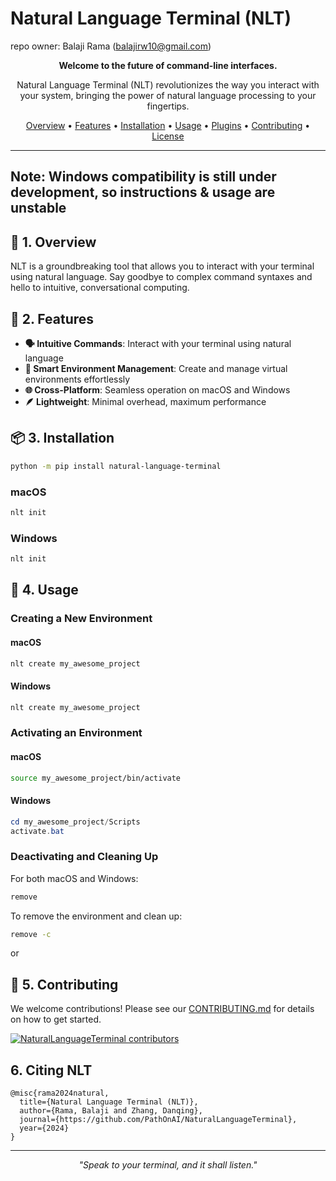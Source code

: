# Natural Language Terminal (NLT)
repo owner: Balaji Rama (balajirw10@gmail.com)

<p align="center">
  <strong>Welcome to the future of command-line interfaces.</strong>
</p>

<p align="center">
  Natural Language Terminal (NLT) revolutionizes the way you interact with your system, bringing the power of natural language processing to your fingertips.
</p>

<p align="center">
  <a href="#-overview">Overview</a> •
  <a href="#-features">Features</a> •
  <a href="#-installation">Installation</a> •
  <a href="#-usage">Usage</a> •
  <a href="#-plugins">Plugins</a> •
  <a href="#-contributing">Contributing</a> •
  <a href="#-license">License</a>
</p>

---

<h2>Note: Windows compatibility is still under development, so instructions & usage are unstable</h2>

## 🌟 1. Overview

NLT is a groundbreaking tool that allows you to interact with your terminal using natural language. Say goodbye to complex command syntaxes and hello to intuitive, conversational computing.

## 🚀 2. Features

- **🗣️ Intuitive Commands**: Interact with your terminal using natural language
- **🧠 Smart Environment Management**: Create and manage virtual environments effortlessly
- **🌐 Cross-Platform**: Seamless operation on macOS and Windows
- **🪶 Lightweight**: Minimal overhead, maximum performance

## 📦 3. Installation

```bash
python -m pip install natural-language-terminal
```

### macOS

```bash
nlt init
```

### Windows

```powershell
nlt init
```

## 🔮 4. Usage

### Creating a New Environment

#### macOS

```bash
nlt create my_awesome_project
```

#### Windows

```powershell
nlt create my_awesome_project
```

### Activating an Environment

#### macOS

```bash
source my_awesome_project/bin/activate
```

#### Windows

```powershell
cd my_awesome_project/Scripts
activate.bat
```

### Deactivating and Cleaning Up

For both macOS and Windows:

```bash
remove
```

To remove the environment and clean up:

```bash
remove -c
```

or

<!-- ```bash
remove --clean
``` -->


## 🤝 5. Contributing

We welcome contributions! Please see our [CONTRIBUTING.md](CONTRIBUTING.md) for details on how to get started.

[![NaturalLanguageTerminal contributors](https://contrib.rocks/image?repo=PathOnAI/NaturalLanguageTerminal)](https://github.com/PathOnAI/NaturalLanguageTerminal/graphs/contributors)


## 6. Citing NLT
```
@misc{rama2024natural,
  title={Natural Language Terminal (NLT)},
  author={Rama, Balaji and Zhang, Danqing},
  journal={https://github.com/PathOnAI/NaturalLanguageTerminal},
  year={2024}
}
```

---

<p align="center">
  <em>"Speak to your terminal, and it shall listen."</em>
</p>


